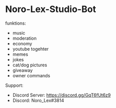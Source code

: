 # Noro-Lex-Studio-Bot
 funktions:
 - music
 - moderation
 - economy
 - youtube togehter
 - memes
 - jokes
 - cat/dog pictures
 - giveaway
 - owner commands
 
 Support:
 - Discord Server: https://discord.gg/GqT6fUt6z9
 - Discord: Noro_Lex#3814
